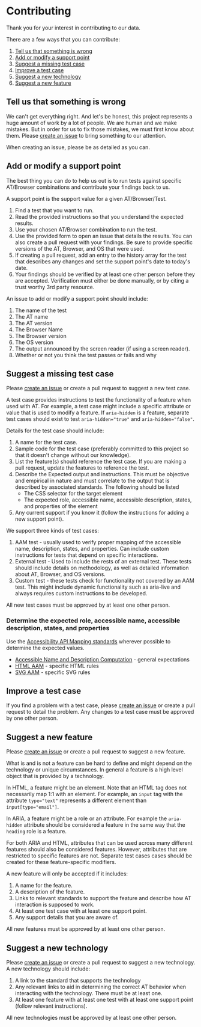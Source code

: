 # Contributing

Thank you for your interest in contributing to our data.

There are a few ways that you can contribute:

1. [Tell us that something is wrong](#tell-us-that-something-is-wrong)
2. [Add or modify a support point](#add-or-modify-a-support-point)
3. [Suggest a missing test case](#suggest-a-missing-test-case)
4. [Improve a test case](#improve-a-test-case)
5. [Suggest a new technology](#suggest-a-new-technology)
6. [Suggest a new feature](#suggest-a-new-feature)

## Tell us that something is wrong

We can't get everything right. And let's be honest, this project represents a huge amount of work by a lot of people. We are human and we make mistakes. But in order for us to fix those mistakes, we must first know about them. Please [create an issue](https://github.com/accessibilitysupported/accessibilitysupported/issues) to bring something to our attention.

When creating an issue, please be as detailed as you can.

## Add or modify a support point

The best thing you can do to help us out is to run tests against specific AT/Browser combinations and contribute your findings back to us.

A support point is the support value for a given AT/Browser/Test.

1. Find a test that you want to run.
2. Read the provided instructions so that you understand the expected results.
2. Use your chosen AT/Browser combination to run the test.
3. Use the provided form to open an issue that details the results. You can also create a pull request with your findings. Be sure to provide specific versions of the AT, Browser, and OS that were used.
4. If creating a pull request, add an entry to the history array for the test that describes any changes and set the support point's date to today's date.
5. Your findings should be verified by at least one other person before they are accepted. Verification must either be done manually, or by citing a trust worthy 3rd party resource.

An issue to add or modify a support point should include:

1. The name of the test
2. The AT name
3. The AT version
4. The Browser Name
5. The Browser version
6. The OS version
7. The output announced by the screen reader (if using a screen reader).
8. Whether or not you think the test passes or fails and why

## Suggest a missing test case

Please [create an issue](https://github.com/accessibilitysupported/accessibilitysupported/issues) or create a pull request to suggest a new test case.

A test case provides instructions to test the functionality of a feature when used with AT. For example, a test case might include a specific attribute or value that is used to modify a feature. If `aria-hidden` is a feature, separate test cases should exist to test `aria-hidden="true"` and `aria-hidden="false"`.

Details for the test case should include:

1. A name for the test case.
2. Sample code for the test case (preferably committed to this project so that it doesn't change without our knowledge).
4. List the feature(s) should reference the test case. If you are making a pull request, update the features to reference the test.
5. Describe the Expected output and instructions. This must be objective and empirical in nature and must correlate to the output that is described by associated standards. The following should be listed
    * The CSS selector for the target element
    * The expected role, accessible name, accessible description, states, and properties of the element
6. Any current support if you know it (follow the instructions for adding a new support point).

We support three kinds of test cases:

1. AAM test - usually used to verify proper mapping of the accessible name, description, states, and properties. Can include custom instructions for tests that depend on specific interactions.
2. External test - Used to include the rests of an external test. These tests should include details on methodology, as well as detailed information about AT, Browser, and OS versions.
3. Custom test - these tests check for functionality not covered by an AAM test. This might include dynamic functionality such as aria-live and always requires custom instructions to be developed.

All new test cases must be approved by at least one other person.

### Determine the expected role, accessible name, accessible description, states, and properties

Use the [Accessibility API Mapping standards](https://www.w3.org/TR/core-aam-1.1/) wherever possible to determine the expected values.

* [Accessible Name and Description Computation](https://www.w3.org/TR/accname-1.1/) - general expectations
* [HTML AAM](https://www.w3.org/TR/html-aam-1.0/) - specific HTML rules
* [SVG AAM](https://www.w3.org/TR/svg-aam-1.0/) - specific SVG rules

## Improve a test case

If you find a problem with a test case, please [create an issue](https://github.com/accessibilitysupported/accessibilitysupported/issues) or create a pull request to detail the problem. Any changes to a test case must be approved by one other person.

## Suggest a new feature

Please [create an issue](https://github.com/accessibilitysupported/accessibilitysupported/issues) or create a pull request to suggest a new feature. 

What is and is not a feature can be hard to define and might depend on the technology or unique circumstances. In general a feature is a high level object that is provided by a technology.

In HTML, a feature might be an element. Note that an HTML tag does not necessarily map 1:1 with an element. For example, an `input` tag with the attribute `type="text"` represents a different element than `input[type="email"]`.

In ARIA, a feature might be a role or an attribute. For example the `aria-hidden` attribute should be considered a feature in the same way that the `heading` role is a feature.

For both ARIA and HTML, attributes that can be used across many different features should also be considered features. However, attributes that are restricted to specific features are not. Separate test cases cases should be created for these feature-specific modifiers.

A new feature will only be accepted if it includes:

1. A name for the feature.
2. A description of the feature.
2. Links to relevant standards to support the feature and describe how AT interaction is supposed to work.
3. At least one test case with at least one support point.
4. Any support details that you are aware of.

All new features must be approved by at least one other person.

## Suggest a new technology

Please [create an issue](https://github.com/accessibilitysupported/accessibilitysupported/issues) or create a pull request to suggest a new technology. A new technology should include:

1. A link to the standard that supports the technology
2. Any relevant links to aid in determining the correct AT behavior when interacting with the technology. There must be at least one.
3. At least one feature with at least one test with at least one support point (follow relevant instructions).

All new technologies must be approved by at least one other person.
